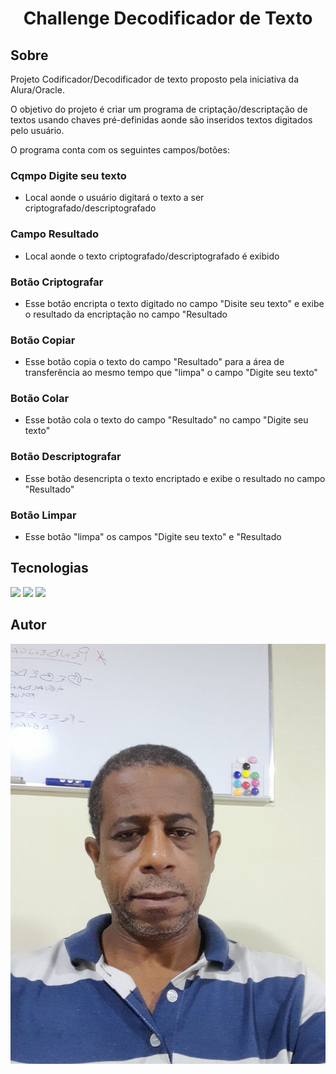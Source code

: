 <h1 align="center">Challenge Decodificador de Texto</h1>

<h2> Sobre </h2>
<p>Projeto Codificador/Decodificador de texto proposto pela iniciativa da Alura/Oracle.</p>
<p>O objetivo do projeto é criar um programa de criptação/descriptação de textos usando chaves pré-definidas aonde são inseridos textos digitados pelo usuário.</p>
<p>O programa conta com os seguintes campos/botões:</p>
<h3>Cqmpo Digite seu texto</h3>
<ul><li>Local aonde o usuário digitará o texto a ser criptografado/descriptografado</li></ul>

<div>
  <h3>Campo Resultado</h3>
    <ul><li>Local aonde o texto criptografado/descriptografado é exibido</li></ul>
  <h3>Botão Criptografar</h3>
    <ul><li>Esse botão encripta o texto digitado no campo "Disite seu texto" e exibe o resultado da encriptação no campo "Resultado</li></ul>
  <h3>Botão Copiar</h3>
    <ul><li>Esse botão copia o texto do campo "Resultado" para a área de transferência ao mesmo tempo que "limpa" o campo "Digite seu texto"</li></ul>
  <h3>Botão Colar</h3>
    <ul><li>Esse botão cola o texto do campo "Resultado" no campo "Digite seu texto"</li></ul>
  <h3>Botão Descriptografar</h3>
    <ul><li>Esse botão desencripta o texto encriptado e exibe o resultado no campo "Resultado"</li></ul>
  <h3>Botão Limpar</h3>
    <ul><li>Esse botão "limpa" os campos "Digite seu texto" e "Resultado</li></ul>
</div>

<h2>Tecnologias</h2>

<div>
  <img src="https://img.shields.io/badge/HTML-239120?style-for-badge&logo-htmls&logoColor-white">
  <img src="https://img.shields.io/badge/CSS-239120?style-for-badge&logo-css3&logoColor-white">
  <img src="https://img.shields.io/badge/JavaScript-F7Df1E?style-for-badge&logo-javascript&logoColor-white">
</div>

<h2>Autor</h2>
  <img src="\imagens\Foto.png">

